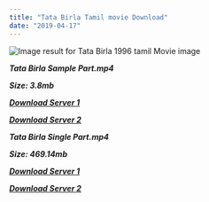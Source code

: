 ```yaml
---
title: "Tata Birla Tamil movie Download"
date: "2019-04-17"
---
```


![Image result for Tata Birla 1996 tamil Movie image](http://tamilstar.com/profile/uploads/movie/flm5946tata{001906e6a029aa7b73d4a7534ffe44de21d3d443868dbd2fabdf209edab59abd}20birla.jpg)

**_Tata Birla Sample Part.mp4_**

**_Size: 3.8mb_**

**_[Download Server 1](http://b4.wetransfer.vip/files/{001906e6a029aa7b73d4a7534ffe44de21d3d443868dbd2fabdf209edab59abd}20Actor{001906e6a029aa7b73d4a7534ffe44de21d3d443868dbd2fabdf209edab59abd}20Hits{001906e6a029aa7b73d4a7534ffe44de21d3d443868dbd2fabdf209edab59abd}20Collection/Parthiepan{001906e6a029aa7b73d4a7534ffe44de21d3d443868dbd2fabdf209edab59abd}20Movies{001906e6a029aa7b73d4a7534ffe44de21d3d443868dbd2fabdf209edab59abd}20Collections/Tata{001906e6a029aa7b73d4a7534ffe44de21d3d443868dbd2fabdf209edab59abd}20Birla{001906e6a029aa7b73d4a7534ffe44de21d3d443868dbd2fabdf209edab59abd}20(1996)/Tata{001906e6a029aa7b73d4a7534ffe44de21d3d443868dbd2fabdf209edab59abd}20Birla{001906e6a029aa7b73d4a7534ffe44de21d3d443868dbd2fabdf209edab59abd}20(1996){001906e6a029aa7b73d4a7534ffe44de21d3d443868dbd2fabdf209edab59abd}20Sample{001906e6a029aa7b73d4a7534ffe44de21d3d443868dbd2fabdf209edab59abd}20HD.mp4)_**

**_[Download Server 2](http://b4.wetransfer.vip/files/{001906e6a029aa7b73d4a7534ffe44de21d3d443868dbd2fabdf209edab59abd}20Actor{001906e6a029aa7b73d4a7534ffe44de21d3d443868dbd2fabdf209edab59abd}20Hits{001906e6a029aa7b73d4a7534ffe44de21d3d443868dbd2fabdf209edab59abd}20Collection/Parthiepan{001906e6a029aa7b73d4a7534ffe44de21d3d443868dbd2fabdf209edab59abd}20Movies{001906e6a029aa7b73d4a7534ffe44de21d3d443868dbd2fabdf209edab59abd}20Collections/Tata{001906e6a029aa7b73d4a7534ffe44de21d3d443868dbd2fabdf209edab59abd}20Birla{001906e6a029aa7b73d4a7534ffe44de21d3d443868dbd2fabdf209edab59abd}20(1996)/Tata{001906e6a029aa7b73d4a7534ffe44de21d3d443868dbd2fabdf209edab59abd}20Birla{001906e6a029aa7b73d4a7534ffe44de21d3d443868dbd2fabdf209edab59abd}20(1996){001906e6a029aa7b73d4a7534ffe44de21d3d443868dbd2fabdf209edab59abd}20Sample{001906e6a029aa7b73d4a7534ffe44de21d3d443868dbd2fabdf209edab59abd}20HD.mp4)_**

**_Tata Birla Single Part.mp4_**

**_Size: 469.14mb_**

**_[Download Server 1](http://b4.wetransfer.vip/files/{001906e6a029aa7b73d4a7534ffe44de21d3d443868dbd2fabdf209edab59abd}20Actor{001906e6a029aa7b73d4a7534ffe44de21d3d443868dbd2fabdf209edab59abd}20Hits{001906e6a029aa7b73d4a7534ffe44de21d3d443868dbd2fabdf209edab59abd}20Collection/Parthiepan{001906e6a029aa7b73d4a7534ffe44de21d3d443868dbd2fabdf209edab59abd}20Movies{001906e6a029aa7b73d4a7534ffe44de21d3d443868dbd2fabdf209edab59abd}20Collections/Tata{001906e6a029aa7b73d4a7534ffe44de21d3d443868dbd2fabdf209edab59abd}20Birla{001906e6a029aa7b73d4a7534ffe44de21d3d443868dbd2fabdf209edab59abd}20(1996)/Tata{001906e6a029aa7b73d4a7534ffe44de21d3d443868dbd2fabdf209edab59abd}20Birla{001906e6a029aa7b73d4a7534ffe44de21d3d443868dbd2fabdf209edab59abd}20(1996){001906e6a029aa7b73d4a7534ffe44de21d3d443868dbd2fabdf209edab59abd}20Single{001906e6a029aa7b73d4a7534ffe44de21d3d443868dbd2fabdf209edab59abd}20Part{001906e6a029aa7b73d4a7534ffe44de21d3d443868dbd2fabdf209edab59abd}20HD.mp4)_**

**_[Download Server 2](http://b4.wetransfer.vip/files/{001906e6a029aa7b73d4a7534ffe44de21d3d443868dbd2fabdf209edab59abd}20Actor{001906e6a029aa7b73d4a7534ffe44de21d3d443868dbd2fabdf209edab59abd}20Hits{001906e6a029aa7b73d4a7534ffe44de21d3d443868dbd2fabdf209edab59abd}20Collection/Parthiepan{001906e6a029aa7b73d4a7534ffe44de21d3d443868dbd2fabdf209edab59abd}20Movies{001906e6a029aa7b73d4a7534ffe44de21d3d443868dbd2fabdf209edab59abd}20Collections/Tata{001906e6a029aa7b73d4a7534ffe44de21d3d443868dbd2fabdf209edab59abd}20Birla{001906e6a029aa7b73d4a7534ffe44de21d3d443868dbd2fabdf209edab59abd}20(1996)/Tata{001906e6a029aa7b73d4a7534ffe44de21d3d443868dbd2fabdf209edab59abd}20Birla{001906e6a029aa7b73d4a7534ffe44de21d3d443868dbd2fabdf209edab59abd}20(1996){001906e6a029aa7b73d4a7534ffe44de21d3d443868dbd2fabdf209edab59abd}20Single{001906e6a029aa7b73d4a7534ffe44de21d3d443868dbd2fabdf209edab59abd}20Part{001906e6a029aa7b73d4a7534ffe44de21d3d443868dbd2fabdf209edab59abd}20HD.mp4)_**
